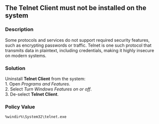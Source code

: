 <h2>The Telnet Client must not be installed on the system</h2>

<h3>Description</h3>
<p>
Some protocols and services do not support required security features, such as encrypting passwords or traffic.
Telnet is one such protocol that transmits data in plaintext, including credentials, making it highly insecure on modern systems.
</p>

<h3>Solution</h3>
<p>
Uninstall <strong>Telnet Client</strong> from the system:<br>
1. Open <em>Programs and Features</em>.<br>
2. Select <em>Turn Windows Features on or off</em>.<br>
3. De-select <strong>Telnet Client</strong>.<br>
</p>

<h3>Policy Value</h3>
<p><code>%windir%\System32\telnet.exe</code></p>
